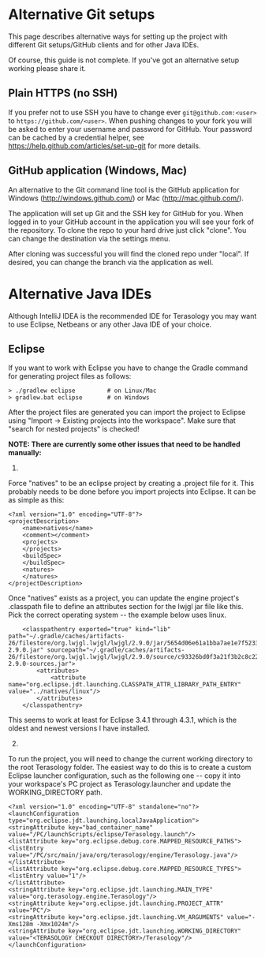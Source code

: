 # Alternative Git setups
This page describes alternative ways for setting up the project with different Git setups/GitHub clients and for other Java IDEs.

Of course, this guide is not complete. If you've got an alternative setup working please share it.

## Plain HTTPS (no SSH)
If you prefer not to use SSH you have to change ever `git@github.com:<user>` to `https://github.com/<user>`. When pushing changes to your fork you will be asked to enter your username and password for GitHub. Your password can be cached by a credential helper, see https://help.github.com/articles/set-up-git for more details.

## GitHub application (Windows, Mac)
An alternative to the Git command line tool is the GitHub application for Windows (http://windows.github.com/) or Mac (http://mac.github.com/). 

The application will set up Git and the SSH key for GitHub for you. When logged in to your GitHub account in the application you will see your fork of the repository. To clone the repo to your hard drive just click "clone". You can change the destination via the settings menu. 

After cloning was successful you will find the cloned repo under "local". If desired, you can change the branch via the application as well.

# Alternative Java IDEs
Although IntelliJ IDEA is the recommended IDE for Terasology you may want to use Eclipse, Netbeans or any other Java IDE of your choice. 

## Eclipse
If you want to work with Eclipse you have to change the Gradle command for generating project files as follows:

    > ./gradlew eclipse         # on Linux/Mac
    > gradlew.bat eclipse       # on Windows

After the project files are generated you can import the project to Eclipse using "Import -> Existing projects into the workspace". Make sure that "search for nested projects" is checked!


__NOTE: There are currently some other issues that need to be handled  manually:__

1)

Force "natives" to be an eclipse project by creating a .project file for it.   This probably needs to be done before you import projects into Eclipse.  It can be as simple as this:

```
<?xml version="1.0" encoding="UTF-8"?>
<projectDescription>
	<name>natives</name>
	<comment></comment>
	<projects>
	</projects>
	<buildSpec>
	</buildSpec>
	<natures>
	</natures>
</projectDescription>
```

Once "natives" exists as a project, you can update the engine project's .classpath file to define an attributes section for the lwjgl jar file like this.  Pick the correct operating system -- the example below uses linux.

```
	<classpathentry exported="true" kind="lib" path="~/.gradle/caches/artifacts-26/filestore/org.lwjgl.lwjgl/lwjgl/2.9.0/jar/5654d06e61a1bba7ae1e7f5233e1106be64c91cd/lwjgl-2.9.0.jar" sourcepath="~/.gradle/caches/artifacts-26/filestore/org.lwjgl.lwjgl/lwjgl/2.9.0/source/c93326bd0f3a21f3b2c8c22b6f345ab6ca1dd683/lwjgl-2.9.0-sources.jar">
		<attributes>
			<attribute name="org.eclipse.jdt.launching.CLASSPATH_ATTR_LIBRARY_PATH_ENTRY" value="../natives/linux"/>
		</attributes>
	</classpathentry>
```

This seems to work at least for Eclipse 3.4.1 through 4.3.1, which is the oldest and newest versions I have installed.

2)

To run the project, you will need to change the current working directory to the root Terasology folder.  The easiest way to do this is to create a custom Eclipse launcher configuration, such as the following one -- copy it into your workspace's PC project as Terasology.launcher and update the WORKING_DIRECTORY path.

```
<?xml version="1.0" encoding="UTF-8" standalone="no"?>
<launchConfiguration type="org.eclipse.jdt.launching.localJavaApplication">
<stringAttribute key="bad_container_name" value="/PC/launchScripts/eclipse/Terasology.launch"/>
<listAttribute key="org.eclipse.debug.core.MAPPED_RESOURCE_PATHS">
<listEntry value="/PC/src/main/java/org/terasology/engine/Terasology.java"/>
</listAttribute>
<listAttribute key="org.eclipse.debug.core.MAPPED_RESOURCE_TYPES">
<listEntry value="1"/>
</listAttribute>
<stringAttribute key="org.eclipse.jdt.launching.MAIN_TYPE" value="org.terasology.engine.Terasology"/>
<stringAttribute key="org.eclipse.jdt.launching.PROJECT_ATTR" value="PC"/>
<stringAttribute key="org.eclipse.jdt.launching.VM_ARGUMENTS" value="-Xms128m -Xmx1024m"/>
<stringAttribute key="org.eclipse.jdt.launching.WORKING_DIRECTORY" value="<TERASOLOGY CHECKOUT DIRECTORY>/Terasology"/>
</launchConfiguration>
```
